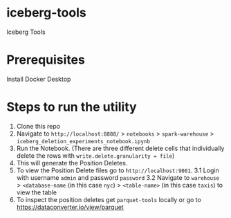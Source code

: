 # iceberg-tools
Iceberg Tools

# Prerequisites
Install Docker Desktop

# Steps to run the utility
1. Clone this repo
2. Navigate to `http://localhost:8888/` > `notebooks` > `spark-warehouse` > `iceberg_deletion_experiments_notebook.ipynb`
3. Run the Notebook. (There are three different delete cells that individually delete the rows with `write.delete.granularity = file`)
4. This will generate the Position Deletes.
5. To view the Position Delete files go to `http://localhost:9001`.
  3.1 Login with username `admin` and password `password`
  3.2 Navigate to `warehouse` > `<database-name` (in this case `nyc`) > `<table-name>` (in this case `taxis`) to view the table
6.  To inspect the position deletes get `parquet-tools` locally or go to https://dataconverter.io/view/parquet
